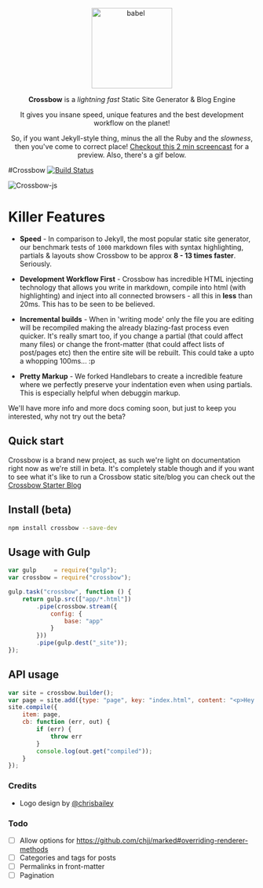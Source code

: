 <p align="center">
    <img alt="babel" src="https://avatars3.githubusercontent.com/u/11148006?v=3&s=200" width="164">
</p>

<p align="center">
  <strong>Crossbow</strong> is a <em>lightning fast</em> Static Site Generator & Blog Engine
</p>

<p align="center">
  It gives you insane speed, unique features and the best development workflow on the planet! 
</p>

<p align="center">
So, if you want Jekyll-style thing, minus the all the Ruby and the <em>slowness</em>, then you've come to correct place! 
<a href="http://quick.as/mvrsaqz">Checkout this 2 min screencast</a> for a preview. Also, there's a gif below.
</p>

#Crossbow [![Build Status](https://travis-ci.org/shakyShane/crossbow.js.svg?branch=master)](https://travis-ci.org/shakyShane/crossbow.js)

![Crossbow-js](http://cl.ly/image/2W0V2J2G390v/md.gif)

# Killer Features

- **Speed** - In comparison to Jekyll, the most popular static site generator, our benchmark
tests of `1000` markdown files with syntax highlighting, partials & layouts show Crossbow
to be approx **8 - 13 times faster**. Seriously.
 
- **Development Workflow First** - Crossbow has incredible HTML injecting technology that 
allows you write in markdown, compile into html (with highlighting) and inject into 
all connected browsers - all this in **less** than 20ms. This has to be seen to be believed.

- **Incremental builds** - When in 'writing mode' only the file you are editing 
will be recompiled making the already blazing-fast process even quicker. It's really smart too,
if you change a partial (that could affect many files) or change the front-matter (that could affect
lists of post/pages etc) then the entire site will be rebuilt. This could take a upto a whopping 100ms... :p 

- **Pretty Markup** - We forked Handlebars to create a incredible feature where we perfectly preserve your indentation
even when using partials. This is especially helpful when debuggin markup.

We'll have more info and more docs coming soon, but just to keep you interested, why not try out the beta?

## Quick start
Crossbow is a brand new project, as such we're light on documentation right now as we're 
still in beta. It's completely stable though and if you want to see what it's like
to run a Crossbow static site/blog you can check out the [Crossbow Starter Blog](https://github.com/Crossbow-js/starter-blog)

## Install (beta)

```bash
npm install crossbow --save-dev
```

## Usage with Gulp
```js
var gulp     = require("gulp");
var crossbow = require("crossbow");

gulp.task("crossbow", function () {
    return gulp.src(["app/*.html"])
        .pipe(crossbow.stream({
            config: {
                base: "app"
            }
        }))
        .pipe(gulp.dest("_site"));
});
```
## API usage

```js
var site = crossbow.builder();
var page = site.add({type: "page", key: "index.html", content: "<p>Hey I'm an index file</p>"});
site.compile({
    item: page,
    cb: function (err, out) {
        if (err) {
            throw err
        }
        console.log(out.get("compiled"));
    }
});
```

### Credits

- Logo design by [@chrisbailey](https://dribbble.com/chris3ailey)

### Todo 

- [ ] Allow options for https://github.com/chjj/marked#overriding-renderer-methods
- [ ] Categories and tags for posts
- [ ] Permalinks in front-matter
- [ ] Pagination
